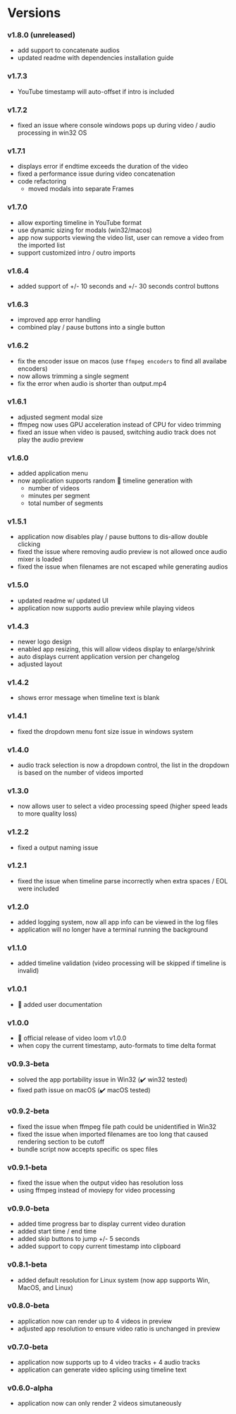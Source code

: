 # Versions

### v1.8.0 (unreleased)

- add support to concatenate audios
- updated readme with dependencies installation guide

### v1.7.3

- YouTube timestamp will auto-offset if intro is included

### v1.7.2

- fixed an issue where console windows pops up during video / audio processing in win32 OS

### v1.7.1

- displays error if endtime exceeds the duration of the video
- fixed a performance issue during video concatenation
- code refactoring
  - moved modals into separate Frames

### v1.7.0

- allow exporting timeline in YouTube format
- use dynamic sizing for modals (win32/macos)
- app now supports viewing the video list, user can remove a video from the imported list
- support customized intro / outro imports

### v1.6.4

- added support of +/- 10 seconds and +/- 30 seconds control buttons

### v1.6.3

- improved app error handling
- combined play / pause buttons into a single button

### v1.6.2

- fix the encoder issue on macos (use `ffmpeg encoders` to find all availabe encoders)
- now allows trimming a single segment
- fix the error when audio is shorter than output.mp4

### v1.6.1

- adjusted segment modal size
- ffmpeg now uses GPU acceleration instead of CPU for video trimming
- fixed an issue when video is paused, switching audio track does not play the audio preview

### v1.6.0

- added application menu
- now application supports random :game_die: timeline generation with
  - number of videos
  - minutes per segment
  - total number of segments

### v1.5.1

- application now disables play / pause buttons to dis-allow double clicking
- fixed the issue where removing audio preview is not allowed once audio mixer is loaded
- fixed the issue when filenames are not escaped while generating audios

### v1.5.0

- updated readme w/ updated UI
- application now supports audio preview while playing videos

### v1.4.3

- newer logo design
- enabled app resizing, this will allow videos display to enlarge/shrink
- auto displays current application version per changelog
- adjusted layout

### v1.4.2

- shows error message when timeline text is blank

### v1.4.1

- fixed the dropdown menu font size issue in windows system

### v1.4.0

- audio track selection is now a dropdown control, the list in the dropdown is based on the number of videos imported

### v1.3.0

- now allows user to select a video processing speed (higher speed leads to more quality loss)

### v1.2.2

- fixed a output naming issue

### v1.2.1

- fixed the issue when timeline parse incorrectly when extra spaces / EOL were included

### v1.2.0

- added logging system, now all app info can be viewed in the log files
- application will no longer have a terminal running the background

### v1.1.0

- added timeline validation (video processing will be skipped if timeline is invalid)

### v1.0.1

- :file_folder: added user documentation

### v1.0.0

- :loudspeaker: official release of video loom v1.0.0
- when copy the current timestamp, auto-formats to time delta format

### v0.9.3-beta

- solved the app portability issue in Win32 (:heavy_check_mark: win32 tested)
- fixed path issue on macOS (:heavy_check_mark: macOS tested)

### v0.9.2-beta

- fixed the issue when ffmpeg file path could be unidentified in Win32
- fixed the issue when imported filenames are too long that caused rendering section to be cutoff
- bundle script now accepts specific os spec files

### v0.9.1-beta

- fixed the issue when the output video has resolution loss
- using ffmpeg instead of moviepy for video processing

### v0.9.0-beta

- added time progress bar to display current video duration
- added start time / end time
- added skip buttons to jump +/- 5 seconds
- added support to copy current timestamp into clipboard

### v0.8.1-beta

- added default resolution for Linux system (now app supports Win, MacOS, and Linux)

### v0.8.0-beta

- application now can render up to 4 videos in preview
- adjusted app resolution to ensure video ratio is unchanged in preview

### v0.7.0-beta

- application now supports up to 4 video tracks + 4 audio tracks
- application can generate video splicing using timeline text

### v0.6.0-alpha

- application now can only render 2 videos simutaneously
